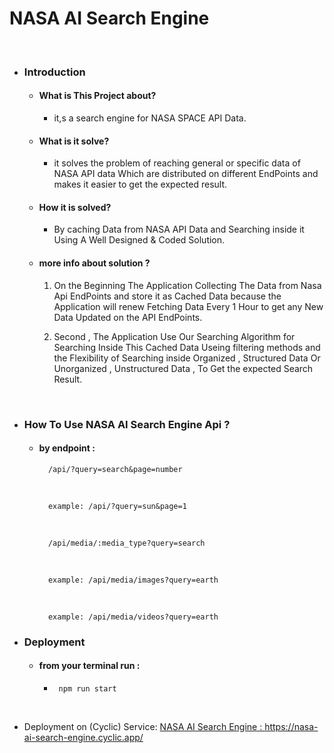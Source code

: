 # NASA AI Search Engine 
<br>

- ### Introduction 
    
    - #### What is This Project about?

        - it,s a search engine for NASA SPACE API Data.

    - #### What is it solve?

        - it solves the problem of reaching general or specific data of NASA API data Which are distributed on different EndPoints and makes it easier to get the expected result.


    - #### How it is solved?

        - By caching Data from NASA API Data and Searching inside it Using A Well Designed & Coded Solution.
     
    - #### more info about solution ?
        1) On the Beginning The Application Collecting The Data from Nasa Api EndPoints and store it as Cached Data because the Application will renew Fetching Data Every 1 Hour to get any New Data Updated on the API EndPoints.

        2) Second , The Application Use  Our Searching Algorithm for Searching Inside This Cached Data Useing filtering methods and the Flexibility of Searching inside Organized , Structured Data Or Unorganized , Unstructured Data , To Get the expected Search Result.
<br>

- ### How To Use NASA AI Search Engine Api ?
    - #### by endpoint : 
        
            /api/?query=search&page=number
        <br>
          
            example: /api/?query=sun&page=1
        
        <br>  

            /api/media/:media_type?query=search
        
        <br>
        
            example: /api/media/images?query=earth
        
        <br>
          
            example: /api/media/videos?query=earth            

- ### Deployment 
    - #### from your terminal run :
        - ``` npm run start``` 

<br> 

- Deployment on (Cyclic) Service:
 [NASA AI Search Engine : https://nasa-ai-search-engine.cyclic.app/ ](https://nasa-ai-search-engine.cyclic.app/)
